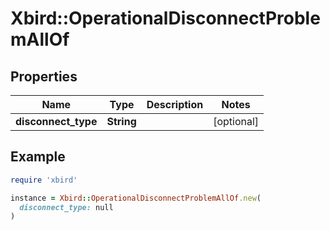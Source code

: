 # Xbird::OperationalDisconnectProblemAllOf

## Properties

| Name | Type | Description | Notes |
| ---- | ---- | ----------- | ----- |
| **disconnect_type** | **String** |  | [optional] |

## Example

```ruby
require 'xbird'

instance = Xbird::OperationalDisconnectProblemAllOf.new(
  disconnect_type: null
)
```

